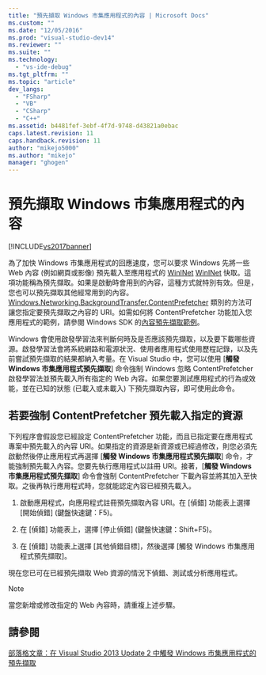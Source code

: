 ```yaml
---
title: "預先擷取 Windows 市集應用程式的內容 | Microsoft Docs"
ms.custom: ""
ms.date: "12/05/2016"
ms.prod: "visual-studio-dev14"
ms.reviewer: ""
ms.suite: ""
ms.technology: 
  - "vs-ide-debug"
ms.tgt_pltfrm: ""
ms.topic: "article"
dev_langs: 
  - "FSharp"
  - "VB"
  - "CSharp"
  - "C++"
ms.assetid: b4481fef-3ebf-4f7d-9748-d43821a0ebac
caps.latest.revision: 11
caps.handback.revision: 11
author: "mikejo5000"
ms.author: "mikejo"
manager: "ghogen"
---
```

# 預先擷取 Windows 市集應用程式的內容
[!INCLUDE[vs2017banner](../code-quality/includes/vs2017banner.md)]

為了加快 Windows 市集應用程式的回應速度，您可以要求 Windows 先將一些 Web 內容 \(例如網頁或影像\) 預先載入至應用程式的 [WinINet](http://msdn.microsoft.com/zh-tw/0a06f2af-957a-4dff-a8cc-187370181b5c) [WinINet](http://msdn.microsoft.com/library/aa383630.aspx) 快取。這項功能稱為預先擷取。如果是啟動時會用到的內容，這種方式就特別有效。但是，您也可以預先擷取其他經常用到的內容。[Windows.Networking.BackgroundTransfer.ContentPrefetcher](http://msdn.microsoft.com/en-us/library/windows/apps/windows.networking.backgroundtransfer.contentprefetcher.aspx) 類別的方法可讓您指定要預先擷取之內容的 URI。如需如何將 ContentPrefetcher 功能加入您應用程式的範例，請參閱 Windows SDK 的[內容預先擷取範例](http://code.msdn.microsoft.com/windowsapps/ContentPrefetcher-Sample-432c8309)。  
  
 Windows 會使用啟發學習法來判斷何時及是否應該預先擷取，以及要下載哪些資源。啟發學習法會將系統網路和電源狀況、使用者應用程式使用歷程記錄，以及先前嘗試預先擷取的結果都納入考量。在 Visual Studio 中，您可以使用 \[**觸發 Windows 市集應用程式預先擷取**\] 命令強制 Windows 忽略 ContentPrefetcher 啟發學習法並預先載入所有指定的 Web 內容。如果您要測試應用程式的行為或效能，並在已知的狀態 \(已載入或未載入\) 下預先擷取內容，即可使用此命令。  
  
## 若要強制 ContentPrefetcher 預先載入指定的資源  
 下列程序會假設您已經設定 ContentPrefetcher 功能，而且已指定要在應用程式專案中預先載入的內容 URI。如果指定的資源是新資源或已經過修改，則您必須先啟動然後停止應用程式再選擇 \[**觸發 Windows 市集應用程式預先擷取**\] 命令，才能強制預先載入內容。您要先執行應用程式以註冊 URI。接著，\[**觸發 Windows 市集應用程式預先擷取**\] 命令會強制 ContentPrefetcher 下載內容並將其加入至快取。之後再執行應用程式時，您就能認定內容已經預先載入。  
  
1.  啟動應用程式，向應用程式註冊預先擷取內容 URI。在 \[偵錯\] 功能表上選擇 \[開始偵錯\] \(鍵盤快速鍵：F5\)。  
  
2.  在 \[偵錯\] 功能表上，選擇 \[停止偵錯\] \(鍵盤快速鍵：Shift\+F5\)。  
  
3.  在 \[偵錯\] 功能表上選擇 \[其他偵錯目標\]，然後選擇 \[觸發 Windows 市集應用程式預先擷取\]。  
  
 現在您已可在已經預先擷取 Web 資源的情況下偵錯、測試或分析應用程式。  
  
> [!NOTE]
>  當您新增或修改指定的 Web 內容時，請重複上述步驟。  
  
## 請參閱  
 [部落格文章：在 Visual Studio 2013 Update 2 中觸發 Windows 市集應用程式的預先擷取](http://blogs.msdn.com/b/visualstudioalm/archive/2014/02/06/triggering-prefetch-for-windows-store-apps-in-visual-studio-2013-update-2.aspx)
